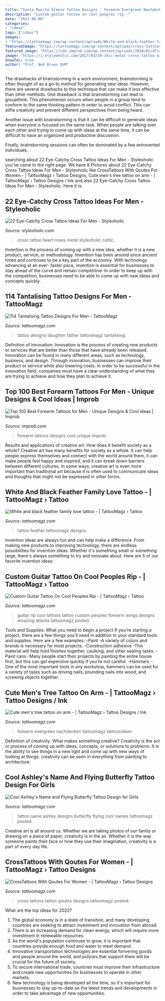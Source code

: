 ```yaml
---
title: "Santa Muerte Sleeve Tattoo Designs : Forearm Evergreen Nachdenken Tattoomagz Tattoosideen"
description: "Custom guitar tattoo on cool peoples rip -"
date: "2023-08-06"
categories:
- "ideas"
tags: ["ideas"]
images:
- "https://tattoomagz.com/wp-content/uploads/White-and-black-feather-family-love-tattoo.jpg"
featuredImage: "https://tattoomagz.com/wp-content/uploads/cross-tattoos-for-women-tattoos-for-women-tattoo-shop-77297.jpg"
featured_image: "https://cdn.improb.com/wp-content/uploads/2018/02/df14c7f25c350e32c802381e3bc64788.jpg"
image: "https://i.styleoholic.com/2017/03/20-chic-metal-cross-tattoo-with-a-heart-and-roses.jpg"
ShowToc: true
author: "Prof. Ned Bruen DVM"
---
```



The drawbacks of brainstorming
In a work environment, brainstorming is often thought of as a go-to method for generating new ideas. However, there are several drawbacks to this technique that can make it less effective than other methods.
One drawback is that brainstorming can lead to groupthink. This phenomenon occurs when people in a group tend to conform to the same thinking pattern in order to avoid conflict. This can stifle creativity and prevent different perspectives from being heard.

Another issue with brainstorming is that it can be difficult to generate ideas when everyone is focused on the same task. When people are talking over each other and trying to come up with ideas at the same time, it can be difficult to have an organized and productive discussion.

Finally, brainstorming sessions can often be dominated by a few extroverted individuals.

	

		
searching about 22 Eye-Catchy Cross Tattoo Ideas For Men - Styleoholic you've came to the right page. We have 8 Pictures about 22 Eye-Catchy Cross Tattoo Ideas For Men - Styleoholic like CrossTattoos With Qoutes For Women - | TattooMagz › Tattoo Designs, Cute men&#039;s tree tattoo on arm - | TattooMagz › Tattoo Designs / Ink and also 22 Eye-Catchy Cross Tattoo Ideas For Men - Styleoholic. Here it is:
		
    
## 22 Eye-Catchy Cross Tattoo Ideas For Men - Styleoholic

<img loading=lazy src="https://i.styleoholic.com/2017/03/20-chic-metal-cross-tattoo-with-a-heart-and-roses.jpg" onerror="this.onerror=null;this.src='https://tse4.mm.bing.net/th?id=OIP.KNNWPUWL_BPU1J9z8uJU2AHaNX&amp;pid=15.1';" alt="22 Eye-Catchy Cross Tattoo Ideas For Men - Styleoholic">

_Source: styleoholic.com_

>cross tattoo heart roses metal styleoholic celtic. 

	

Invention is the process of coming up with a new idea, whether it is a new product, service, or methodology. Invention has been around since ancient times and continues to be a key part of the economy. With technology advancing at an ever- faster pace, invention is essential for businesses to stay ahead of the curve and remain competitive. In order to keep up with the competition, businesses need to be able to come up with new ideas and concepts quickly.

    
## 114 Tantalising Tattoo Designs For Men - TattooMagz

<img loading=lazy src="http://tattoomagz.com/wp-content/uploads/Father-and-daughter-tattoo-tattoo-designs-for-men-900x900.jpg" onerror="this.onerror=null;this.src='https://tse3.mm.bing.net/th?id=OIP.9GlBkXHDuewZDJmcZLkc5QHaHa&amp;pid=15.1';" alt="114 Tantalising Tattoo Designs For Men - TattooMagz">

_Source: tattoomagz.com_

>tattoo designs daughter father tattoomagz tantalising. 

	

Definition of Innovation:
Innovation is the process of creating new products or services that are better than those that have already been released. Innovation can be found in many different areas, such as technology, business, and design. Through innovation, businesses can improve their product or service while also lowering costs. In order to be successful in the innovation field, companies must have a clear understanding of what they are trying to achieve and how they plan to achieve it.

    
## Top 100 Best Forearm Tattoos For Men - Unique Designs &amp; Cool Ideas | Improb

<img loading=lazy src="https://cdn.improb.com/wp-content/uploads/2018/02/df14c7f25c350e32c802381e3bc64788.jpg" onerror="this.onerror=null;this.src='https://tse2.mm.bing.net/th?id=OIP.9CmpQlBgyysdRrs3y-uHJgHaLH&amp;pid=15.1';" alt="Top 100 Best Forearm Tattoos for Men - Unique Designs &amp; Cool ideas | Improb">

_Source: improb.com_

>forearm tattoos designs cool unique improb. 

	

Results and applications of creative art: How does it benefit society as a whole?
Creative art has many benefits for society as a whole. It can help people express themselves and connect with the world around them, it can make people feel happy and inspired, and it can break down barriers between different cultures. In some ways, creative art is even more important than traditional art because it is often used to communicate ideas and thoughts that might not be expressed in other forms.

    
## White And Black Feather Family Love Tattoo - | TattooMagz › Tattoo

<img loading=lazy src="https://tattoomagz.com/wp-content/uploads/White-and-black-feather-family-love-tattoo.jpg" onerror="this.onerror=null;this.src='https://tse4.mm.bing.net/th?id=OIP.N1Iyi66CiewSuANeGYEHowHaHp&amp;pid=15.1';" alt="White and black feather family love tattoo - | TattooMagz › Tattoo">

_Source: tattoomagz.com_

>tattoo feather tattoomagz designs. 

	

Invention ideas are always fun and can help make a difference. From making new products to improving technology, there are endless possibilities for invention ideas. Whether it's something small or something large, there's always something to try and innovate about. Here are 5 of our favorite invention ideas:

    
## Custom Guitar Tattoo On Cool Peoples Rip - | TattooMagz › Tattoo

<img loading=lazy src="https://tattoomagz.com/wp-content/uploads/cool-guitar-tattoos-custom-guitar-on-cool-peoples-rip-atlanta-bill-whomever-you-76597.jpg" onerror="this.onerror=null;this.src='https://tse4.mm.bing.net/th?id=OIP.S_nvk5neh7uSVPGdQXlIngHaJ3&amp;pid=15.1';" alt="Custom Guitar Tattoo On Cool Peoples Rip - | TattooMagz › Tattoo">

_Source: tattoomagz.com_

>guitar rip cool tattoos tattoo custom peoples forearm wings designs amazing atlanta tattoomagz posted. 

	

Tools and Supplies: What you need to begin a project
If you're starting a project, there are a few things you'll need in addition to your standard tools and supplies. Here are a few examples: 
-Paint -A variety of colors and brands is necessary for most projects. 
-Construction adhesive -This material will help hold finishes together, caulking, and other sealing tasks. 
-Paint cans -Many people start their projects by painting the entire house first, but this can get expensive quickly if you're not careful. 
-Hammers -One of the most important tools in any workshop, hammers can be used for a variety of tasks such as driving nails, pounding nails into wood, and screwing objects together.

    
## Cute Men&#039;s Tree Tattoo On Arm - | TattooMagz › Tattoo Designs / Ink

<img loading=lazy src="https://tattoomagz.com/wp-content/uploads/2014/07/Cute-mens-tree-tattoo-on-arm.jpg" onerror="this.onerror=null;this.src='https://tse3.mm.bing.net/th?id=OIP.DZQItXWh9YwBoB9mR2254gHaLH&amp;pid=15.1';" alt="Cute men&#039;s tree tattoo on arm - | TattooMagz › Tattoo Designs / Ink">

_Source: tattoomagz.com_

>forearm evergreen nachdenken tattoomagz tattoosideen. 

	

Definition of creativity: What makes something creative?
Creativity is the act or process of coming up with ideas, concepts, or solutions to problems. It is the ability to see things in a new light and come up with new ways of looking at things. creativity can be seen in everything from painting to architecture.

    
## Cool Ashley&#039;s Name And Flying Butterfly Tattoo Design For Girls

<img loading=lazy src="https://tattoomagz.com/wp-content/uploads/tattoo-designs-for-names-best-tattoo-designs-for-effective-tattooing-name-tattoo-and-free-37643.jpg" onerror="this.onerror=null;this.src='https://tse2.mm.bing.net/th?id=OIP.PbA8QGV83f6ObeCbU937lQHaMX&amp;pid=15.1';" alt="Cool Ashley&#039;s Name and Flying Butterfly Tattoo Design for Girls">

_Source: tattoomagz.com_

>tattoo name ashley designs butterfly flying cool names tattoomagz posted. 

	

Creative art is all around us. Whether we are taking photos of our family or drawing on a piece of paper, creativity is in the air. Whether it is the way someone paints their face or how they use their imagination, creativity is a part of every day life.

    
## CrossTattoos With Qoutes For Women - | TattooMagz › Tattoo Designs

<img loading=lazy src="https://tattoomagz.com/wp-content/uploads/cross-tattoos-for-women-tattoos-for-women-tattoo-shop-77297.jpg" onerror="this.onerror=null;this.src='https://tse3.mm.bing.net/th?id=OIP.M0gDalNKgOMbMV7SDUGOzwHaK4&amp;pid=15.1';" alt="CrossTattoos With Qoutes For Women - | TattooMagz › Tattoo Designs">

_Source: tattoomagz.com_

>cross tattoos tattoo qoutes designs tattoomagz posted. 

	

What are the top ideas for 2022?
1. The global economy is in a state of transition, and many developing countries are seeking to attract investment and innovation from abroad.
2. There is an increasing demand for clean energy, which will require more investment in renewable resources.
3. As the world's population continues to grow, it is important that countries provide enough food and water to meet demand.
4. Innovative transportation technologies are essential forivering goods and people around the world, and policies that support them will be crucial for the future of society.
5. To secure international trade, countries must improve their infrastructure and create new opportunities for businesses to operate in other markets.
6. New technology is being developed all the time, so it's important for businesses to stay up-to-date on the latest trends and developments in order to take advantage of new opportunities.

